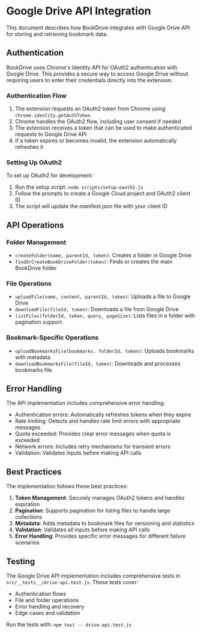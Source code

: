 # Google Drive API Integration

This document describes how BookDrive integrates with Google Drive API for storing and retrieving bookmark data.

## Authentication

BookDrive uses Chrome's Identity API for OAuth2 authentication with Google Drive. This provides a secure way to access Google Drive without requiring users to enter their credentials directly into the extension.

### Authentication Flow

1. The extension requests an OAuth2 token from Chrome using `chrome.identity.getAuthToken`
2. Chrome handles the OAuth2 flow, including user consent if needed
3. The extension receives a token that can be used to make authenticated requests to Google Drive API
4. If a token expires or becomes invalid, the extension automatically refreshes it

### Setting Up OAuth2

To set up OAuth2 for development:

1. Run the setup script: `node scripts/setup-oauth2.js`
2. Follow the prompts to create a Google Cloud project and OAuth2 client ID
3. The script will update the manifest.json file with your client ID

## API Operations

### Folder Management

- `createFolder(name, parentId, token)`: Creates a folder in Google Drive
- `findOrCreateBookDriveFolder(token)`: Finds or creates the main BookDrive folder

### File Operations

- `uploadFile(name, content, parentId, token)`: Uploads a file to Google Drive
- `downloadFile(fileId, token)`: Downloads a file from Google Drive
- `listFiles(folderId, token, query, pageSize)`: Lists files in a folder with pagination support

### Bookmark-Specific Operations

- `uploadBookmarksFile(bookmarks, folderId, token)`: Uploads bookmarks with metadata
- `downloadBookmarksFile(fileId, token)`: Downloads and processes bookmarks file

## Error Handling

The API implementation includes comprehensive error handling:

- Authentication errors: Automatically refreshes tokens when they expire
- Rate limiting: Detects and handles rate limit errors with appropriate messages
- Quota exceeded: Provides clear error messages when quota is exceeded
- Network errors: Includes retry mechanisms for transient errors
- Validation: Validates inputs before making API calls

## Best Practices

The implementation follows these best practices:

1. **Token Management**: Securely manages OAuth2 tokens and handles expiration
2. **Pagination**: Supports pagination for listing files to handle large collections
3. **Metadata**: Adds metadata to bookmark files for versioning and statistics
4. **Validation**: Validates all inputs before making API calls
5. **Error Handling**: Provides specific error messages for different failure scenarios

## Testing

The Google Drive API implementation includes comprehensive tests in `src/__tests__/drive-api.test.js`. These tests cover:

- Authentication flows
- File and folder operations
- Error handling and recovery
- Edge cases and validation

Run the tests with: `npm test -- drive-api.test.js`